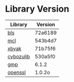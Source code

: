 # Library Version

Library | Version
------- | -------
[bls](https://github.com/herumi/bls) | 72a6189
[mcl](https://github.com/herumi/mcl) | 543b4d7
[xbyak](https://github.com/herumi/xbyak) | 71b75f6
[cybozulib](https://github.com/herumi/cybozulib) | 530a5f0
[gmp](https://gmplib.org) | 6.1.2
[openssl](https://openssl.org) | 1.0.2o
